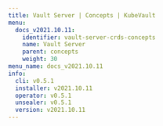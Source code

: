 ```yaml
---
title: Vault Server | Concepts | KubeVault
menu:
  docs_v2021.10.11:
    identifier: vault-server-crds-concepts
    name: Vault Server
    parent: concepts
    weight: 30
menu_name: docs_v2021.10.11
info:
  cli: v0.5.1
  installer: v2021.10.11
  operator: v0.5.1
  unsealer: v0.5.1
  version: v2021.10.11
---
```


